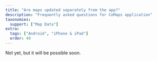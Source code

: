 ```yaml
---
title: "Are maps updated separately from the app?"
description: "Frequently asked questions for CoMaps application"
taxonomies:
  support: ["Map Data"]
extra:
  tags: ["Android", "iPhone & iPad"]
  order: 40
---
```


Not yet, but it will be possible soon.
